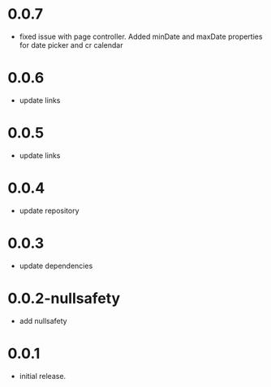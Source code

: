 # 0.0.7

- fixed issue with page controller. Added minDate and maxDate properties for date picker and cr calendar

# 0.0.6

- update links

# 0.0.5

- update links

# 0.0.4

- update repository

# 0.0.3

- update dependencies

# 0.0.2-nullsafety

- add nullsafety

# 0.0.1

- initial release.












